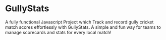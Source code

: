 # GullyStats
A fully functional Javascript Project which Track and record gully cricket match scores effortlessly with GullyStats. A simple and fun way for teams to manage scorecards and stats for every local match!
